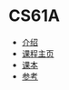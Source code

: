 # CS61A
- [介绍](https://github.com/PKUFlyingPig/cs-self-learning/blob/master/docs/%E7%BC%96%E7%A8%8B%E5%85%A5%E9%97%A8/CS61A.md)
- [课程主页](https://inst.eecs.berkeley.edu/~cs61a/su20/)
- [课本](http://composingprograms.com/pages/11-getting-started.html)
- [参考](https://github.com/PKUFlyingPig/CS61A)
